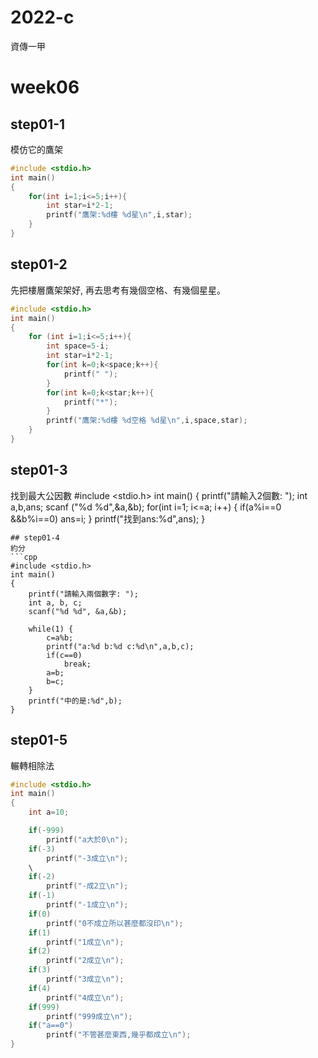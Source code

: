 # 2022-c
資傳一甲
# week06
## step01-1
模仿它的鷹架
```cpp
#include <stdio.h>
int main()
{
    for(int i=1;i<=5;i++){
        int star=i*2-1;
        printf("鷹架:%d樓 %d星\n",i,star);
    }
}
```
## step01-2
先把樓層鷹架架好, 再去思考有幾個空格、有幾個星星。
```cpp
#include <stdio.h>
int main()
{
    for (int i=1;i<=5;i++){
        int space=5-i;
        int star=i*2-1;
        for(int k=0;k<space;k++){
            printf(" ");
        }
        for(int k=0;k<star;k++){
            printf("*");
        }
        printf("鷹架:%d樓 %d空格 %d星\n",i,space,star);
    }
}
```
## step01-3
找到最大公因數
#include <stdio.h>
int main()
{
    printf("請輸入2個數: ");
    int a,b,ans;
    scanf ("%d %d",&a,&b);
    for(int i=1; i<=a; i++) {
        if(a%i==0 &&b%i==0)
            ans=i;
    }
    printf("找到ans:%d",ans);
}
```
## step01-4
約分
```cpp
#include <stdio.h>
int main()
{
    printf("請輸入兩個數字: ");
    int a, b, c;
    scanf("%d %d", &a,&b);

    while(1) {
        c=a%b;
        printf("a:%d b:%d c:%d\n",a,b,c);
        if(c==0)
            break;
        a=b;
        b=c;
    }
    printf("中的是:%d",b);
}
```
## step01-5
輾轉相除法
```cpp
#include <stdio.h>
int main()
{
    int a=10;

    if(-999)
        printf("a大於0\n");
    if(-3)
        printf("-3成立\n");
    \
    if(-2)
        printf("-成2立\n");
    if(-1)
        printf("-1成立\n");
    if(0)
        printf("0不成立所以甚麼都沒印\n");
    if(1)
        printf("1成立\n");
    if(2)
        printf("2成立\n");
    if(3)
        printf("3成立\n");
    if(4)
        printf("4成立\n");
    if(999)
        printf("999成立\n");
    if("a==0")
        printf("不管甚麼東西,幾乎都成立\n");
}
```
